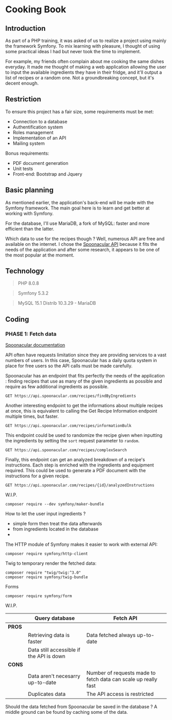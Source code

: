 # Cooking Book

## Introduction

As part of a PHP training, it was asked of us to realize a project using mainly the framework Symfony. To mix learning with pleasure, I thought of using some practical ideas I had but never took the time to implement.

For example, my friends often complain about me cooking the same dishes everyday. It made me thought of making a web application allowing the user to input the available ingredients they have in their fridge, and it'll output a list of recipes or a random one. Not a groundbreaking concept, but it's decent enough.

## Restriction

To ensure this project has a fair size, some requirements must be met:
- Connection to a database
- Authentification system
- Roles management
- Implementation of an API
- Mailing system

Bonus requirements:
- PDF document generation
- Unit tests
- Front-end: Bootstrap and Jquery

## Basic planning

As mentioned earlier, the application's back-end will be made with the Symfony framework. The main goal here is to learn and get better at working with Symfony.

For the database, I'll use MariaDB, a fork of MySQL: faster and more efficient than the latter.

Which data to use for the recipes though ? Well, numerous API are free and available on the internet. I chose the [Spoonacular API](https://spoonacular.com/food-api) because it fits the needs of the application and after some research, it appears to be one of the most popular at the moment.

## Technology

> PHP 8.0.8

> Symfony 5.3.2

> MySQL 15.1 Distrib 10.3.29 - MariaDB

## Coding

### PHASE 1: Fetch data

[Spoonacular documentation](https://spoonacular.com/food-api/docs)

API often have requests limitation since they are providing services to a vast numbers of users. In this case, Spoonacular has a daily quota system in place for free users so the API calls must be made carefully.

Spoonacular has an endpoint that fits perfectly the needs of the application : finding recipes that use as many of the given ingredients as possible and require as few additional ingredients as possible.

    GET https://api.spoonacular.com/recipes/findByIngredients

Another interesting endpoint to get the informations about multiple recipes at once, this is equivalent to calling the Get Recipe Information endpoint multiple times, but faster.

    GET https://api.spoonacular.com/recipes/informationBulk

This endpoint could be used to randomize the recipe given when inputting the ingredients by setting the `sort` request parameter to `random`.

    GET https://api.spoonacular.com/recipes/complexSearch

Finally, this endpoint can get an analyzed breakdown of a recipe's instructions. Each step is enriched with the ingredients and equipment required. This could be used to generate a PDF document with the instructions for a given recipe. 

    GET https://api.spoonacular.com/recipes/{id}/analyzedInstructions

W.I.P.

    composer require --dev symfony/maker-bundle

How to let the user input ingredients ?
- simple form then treat the data afterwards
- from ingredients located in the database
- 


The HTTP module of Symfony makes it easier to work with external API:

    composer require symfony/http-client

Twig to temporary render the fetched data:

    composer require "twig/twig:^3.0"
    composer require symfony/twig-bundle

Forms

    composer require symfony/form

W.I.P.

| | **Query database** | **Fetch API** |
| --- | --- | --- |
| **PROS** | | |
| | Retrieving data is faster | Data fetched always up-to-date |
| | Data still accessible if the API is down |  |
| **CONS** | | |
| | Data aren't necesarry up-to-date | Number of requests made to fetch data can scale up really fast |
| | Duplicates data | The API access is restricted |

Should the data fetched from Spoonacular be saved in the database ? A middle ground can be found by caching some of the data.
